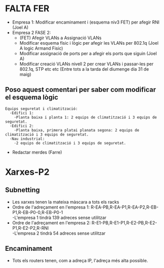 # FALTA FER
- Empresa 1: Modificar encaminament i (esquema niv3 FET) per afegir RNI (Joel A)
- Empresa 2 FASE 2:
  - (FET) Afegir VLANs a Assignació VLANs
  - Modificar esquema físic i lògic per afegir les VLANs per 802.1q (Joel A logic Armand Fisic)
  - Modificar assignació de ports per a afegir els ports que siguin (Joel A)
  - Modificar creació VLANs nivell 2 per crear VLANs i passar-les per 802.1q, STP etc etc (Entre tots a la tarda del diumenge dia 31 de maig)
## Poso aquest comentari per saber com modificar el esquema lògic
    Equips seguretat i climatització:
      ·Edifici 1:
        ·Planta baixa i planta 1: 2 equips de climatització i 3 equips de seguretat.
      ·Edifici 2:
        ·Planta baixa, primera platai planata segona: 2 equips de climatització i 3 equips de seguretat.
      ·Nau industrial:
        ·2 equips de climatització i 3 equips de seguretat.
- Redactar merdes (Farre)

# Xarxes-P2
## Subnetting
- Les xarxes tenen la mateixa màscara a tots els racks  
- Ordre de l'adreçament en l'empresa 1: R-EA-PB,R-EA-P1,R-EA-P2,R-EB-P1,R-EB-P0-0,R-EB-P0-1  
  -L'empresa 1 tindrà 139 adreces sense utilitzar
- Ordre de l'adreçament en l'empresa 2: R-E1-PB,R-E1-P1,R-E2-PB,R-E2-P1,R-E2-P2,R-RNI  
  -L'empresa 2 tindrà 54 adreces sense utilitzar
## Encaminament
- Tots els routers tenen, com a adreça IP, l'adreça més alta possible.
